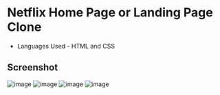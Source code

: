 # Netflix Home Page or Landing Page Clone
- Languages Used - HTML and CSS
## Screenshot
![image](https://github.com/gau-rav-02/netflix-home-page-clone/assets/88581777/d05456d0-2689-4695-a4e9-07268827f698)
![image](https://github.com/gau-rav-02/netflix-home-page-clone/assets/88581777/409148aa-58c9-4038-811f-501c676907e4)
![image](https://github.com/gau-rav-02/netflix-home-page-clone/assets/88581777/699e0405-a820-4711-aa2b-868aa824fb07)
![image](https://github.com/gau-rav-02/netflix-home-page-clone/assets/88581777/8b8789bb-7e04-41c6-aa04-ff18faa3b27d)



